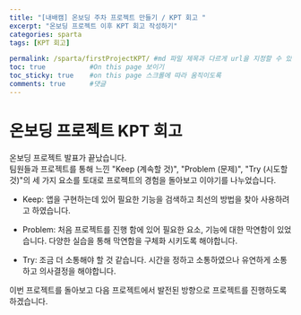 ```yaml
---
title: "[내배캠] 온보딩 주차 프로젝트 만들기 / KPT 회고 "
excerpt: "온보딩 프로젝트 이후 KPT 회고 작성하기"
categories: sparta
tags: [KPT 회고]

permalink: /sparta/firstProjectKPT/ #md 파일 제목과 다르게 url을 지정할 수 있음, 미지정 시 md 파일 명으로 따라감   
toc: true           #On this page 보이기 
toc_sticky: true    #on this page 스크롤에 따라 움직이도록 
comments: true      #댓글
---
```

# 온보딩 프로젝트 KPT 회고 
온보딩 프로젝트 발표가 끝났습니다. <br>
팀원들과 프로젝트를 통해 느낀 "Keep (계속할 것)", "Problem (문제)", "Try (시도할 것)"의 세 가지 요소를 토대로 프로젝트의 경험을 돌아보고 이야기를 나누었습니다. 

* Keep: 앱을 구현하는데 있어 필요한 기능을 검색하고 최선의 방법을 찾아 사용하려고 하였습니다.  

* Problem: 처음 프로젝트를 진행 함에 있어 필요한 요소, 기능에 대한 막연함이 있었습니다. 다양한 실습을 통해 막연함을 구체화 시키도록 해야합니다. 

* Try: 조금 더 소통해야 할 것 같습니다. 시간을 정하고 소통하였으나 유연하게 소통하고 의사결정을 해야합니다. 

이번 프로젝트를 돌아보고 다음 프로젝트에서 발전된 방향으로 프로젝트를 진행하도록 하겠습니다. 



